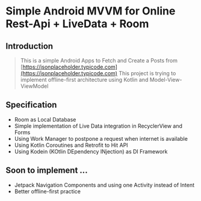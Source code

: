 # Simple Android MVVM for Online Rest-Api + LiveData + Room

## Introduction
> This is a simple Android Apps to Fetch and Create a Posts from [https://jsonplaceholder.typicode.com](https://jsonplaceholder.typicode.com)
> This project is trying to implement offline-first architecture using Kotlin and Model-View-ViewModel


## Specification
* Room as Local Database
* Simple implementation of Live Data integration in RecyclerView and Forms
* Using Work Manager to postpone a request when internet is available
* Using Kotlin Coroutines and Retrofit to Hit API
* Using Kodein (KOtlin DEpendency INjection) as DI Framework

## Soon to implement ...
* Jetpack Navigation Components and using one Activity instead of Intent
* Better offline-first practice
